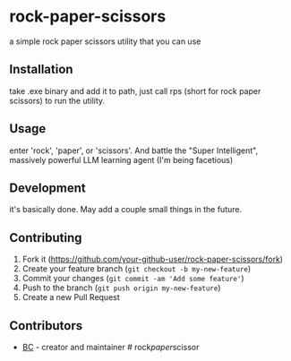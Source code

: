 # rock-paper-scissors

a simple rock paper scissors utility that you can use

## Installation

take .exe binary and add it to path, just call rps (short for rock paper scissors) to run the utility.

## Usage

enter 'rock', 'paper', or 'scissors'. And battle the "Super Intelligent", massively powerful LLM learning agent (I'm being facetious)

## Development

it's basically done. May add a couple small things in the future.

## Contributing

1. Fork it (<https://github.com/your-github-user/rock-paper-scissors/fork>)
2. Create your feature branch (`git checkout -b my-new-feature`)
3. Commit your changes (`git commit -am 'Add some feature'`)
4. Push to the branch (`git push origin my-new-feature`)
5. Create a new Pull Request

## Contributors

- [BC](https://github.com/your-github-user) - creator and maintainer
#   r o c k _ p a p e r _ s c i s s o r 
 
 
